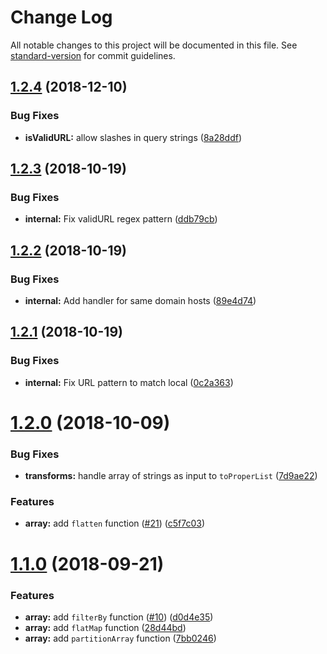 # Change Log

All notable changes to this project will be documented in this file. See [standard-version](https://github.com/conventional-changelog/standard-version) for commit guidelines.

<a name="1.2.4"></a>

## [1.2.4](https://github.com/cahilfoley/utils/compare/v1.2.3...v1.2.4) (2018-12-10)

### Bug Fixes

- **isValidURL:** allow slashes in query strings ([8a28ddf](https://github.com/cahilfoley/utils/commit/8a28ddf))

<a name="1.2.3"></a>

## [1.2.3](https://github.com/cahilfoley/utils/compare/v1.2.2...v1.2.3) (2018-10-19)

### Bug Fixes

- **internal:** Fix validURL regex pattern ([ddb79cb](https://github.com/cahilfoley/utils/commit/ddb79cb))

<a name="1.2.2"></a>

## [1.2.2](https://github.com/cahilfoley/utils/compare/v1.2.1...v1.2.2) (2018-10-19)

### Bug Fixes

- **internal:** Add handler for same domain hosts ([89e4d74](https://github.com/cahilfoley/utils/commit/89e4d74))

<a name="1.2.1"></a>

## [1.2.1](https://github.com/cahilfoley/utils/compare/v1.2.0...v1.2.1) (2018-10-19)

### Bug Fixes

- **internal:** Fix URL pattern to match local ([0c2a363](https://github.com/cahilfoley/utils/commit/0c2a363))

<a name="1.2.0"></a>

# [1.2.0](https://github.com/cahilfoley/utils/compare/v1.1.0...v1.2.0) (2018-10-09)

### Bug Fixes

- **transforms:** handle array of strings as input to `toProperList` ([7d9ae22](https://github.com/cahilfoley/utils/commit/7d9ae22))

### Features

- **array:** add `flatten` function ([#21](https://github.com/cahilfoley/utils/issues/21)) ([c5f7c03](https://github.com/cahilfoley/utils/commit/c5f7c03))

<a name="1.1.0"></a>

# [1.1.0](https://github.com/cahilfoley/utils/compare/v1.0.5...v1.1.0) (2018-09-21)

### Features

- **array:** add `filterBy` function ([#10](https://github.com/cahilfoley/utils/issues/10)) ([d0d4e35](https://github.com/cahilfoley/utils/commit/d0d4e35))
- **array:** add `flatMap` function ([28d44bd](https://github.com/cahilfoley/utils/commit/28d44bd))
- **array:** add `partitionArray` function ([7bb0246](https://github.com/cahilfoley/utils/commit/7bb0246))
